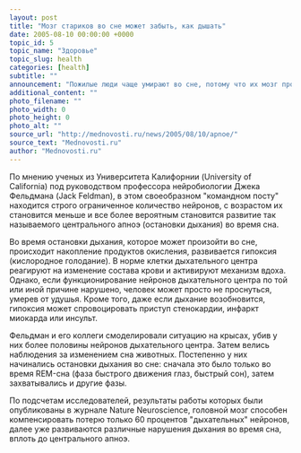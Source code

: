 ```yaml
---
layout: post
title: "Мозг стариков во сне может забыть, как дышать"
date: 2005-08-10 00:00:00 +0000
topic_id: 5
topic_name: "Здоровье"
topic_slug: health
categories: [health]
subtitle: ""
announcement: "Пожилые люди чаще умирают во сне, потому что их мозг просто \"забывает\", как дышать, сообщает Times Online. Потеря нейронов, которая с возрастом перестает компенсироваться, приводит к тому, что в дыхательном центре ствола головного мозга перестают корректно генерироваться нервные импульсы, запускающие механизм вдоха."
additional_content: ""
photo_filename: ""
photo_width: 0
photo_height: 0
photo_alt: ""
source_url: "http://mednovosti.ru/news/2005/08/10/apnoe/"
source_text: "Mednovosti.ru"
author: "Mednovosti.ru"
---
```

По мнению ученых из Университета Калифорнии (University of California) под руководством профессора нейробиологии Джека Фельдмана (Jack Feldman), в этом своеобразном "командном посту" находится строго ограниченное количество нейронов, с возрастом их становится меньше и все более вероятным становится развитие так называемого центрального апноэ (остановки дыхания) во время сна.

Во время остановки дыхания, которое может произойти во сне, происходит накопление продуктов окисления, развивается гипоксия (кислородное голодание). В норме клетки дыхательного центра реагируют на изменение состава крови и активируют механизм вдоха. Однако, если функционирование нейронов дыхательного центра по той или иной причине нарушено, человек может просто не проснуться, умерев от удушья. Кроме того, даже если дыхание возобновится, гипоксия может спровоцировать приступ стенокардии, инфаркт миокарда или инсульт.

Фельдман и его коллеги смоделировали ситуацию на крысах, убив у них более половины нейронов дыхательного центра. Затем велись наблюдения за изменением сна животных. Постепенно у них начинались остановки дыхания во сне: сначала это было только во время REM-сна (фаза быстрого движения глаз, быстрый сон), затем захватывались и другие фазы.

По подсчетам исследователей, результаты работы которых были опубликованы в журнале Nature Neuroscience, головной мозг способен компенсировать потерю только 60 процентов "дыхательных" нейронов, далее уже развиваются различные нарушения дыхания во время сна, вплоть до центрального апноэ.
